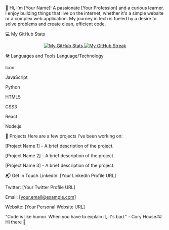 👋 Hi, I'm [Your Name]!
A passionate [Your Profession] and a curious learner. I enjoy building things that live on the internet, whether it's a simple website or a complex web application. My journey in tech is fueled by a desire to solve problems and create clean, efficient code.

💻 My GitHub Stats
<div align="center">
<a href="https://github.com/anuraghazra/github-readme-stats">
<img src="https://www.google.com/search?q=https://github-readme-stats.vercel.app/api%3Fusername%3DYOUR-GITHUB-USERNAME%26show_icons%3Dtrue%26theme%3Dbuefy%26hide_rank%3Dfalse" alt="My GitHub Stats" />
</a>
<a href="https://www.google.com/search?q=https://github.com/anuraghazra/github-readme-streak-stats">
<img src="https://www.google.com/search?q=https://github-readme-streak-stats.vercel.app/%3Fuser%3DYOUR-GITHUB-USERNAME%26theme%3Dbuefy" alt="My GitHub Streak" />
</a>
</div>

🛠️ Languages and Tools
Language/Technology

Icon

JavaScript



Python



HTML5



CSS3



React



Node.js



🚀 Projects
Here are a few projects I've been working on:

[Project Name 1] - A brief description of the project.

[Project Name 2] - A brief description of the project.

[Project Name 3] - A brief description of the project.

📬 Get in Touch
LinkedIn: [Your LinkedIn Profile URL]

Twitter: [Your Twitter Profile URL]

Email: [your.email@example.com]

Website: [Your Personal Website URL]

"Code is like humor. When you have to explain it, it's bad." - Cory House## Hi there 👋

<!--
**SurajYadure/SurajYadure** is a ✨ _special_ ✨ repository because its `README.md` (this file) appears on your GitHub profile.

Here are some ideas to get you started:

- 🔭 I’m currently working on ...
- 🌱 I’m currently learning ...
- 👯 I’m looking to collaborate on ...
- 🤔 I’m looking for help with ...
- 💬 Ask me about ...
- 📫 How to reach me: ...
- 😄 Pronouns: ...
- ⚡ Fun fact: ...
-->
